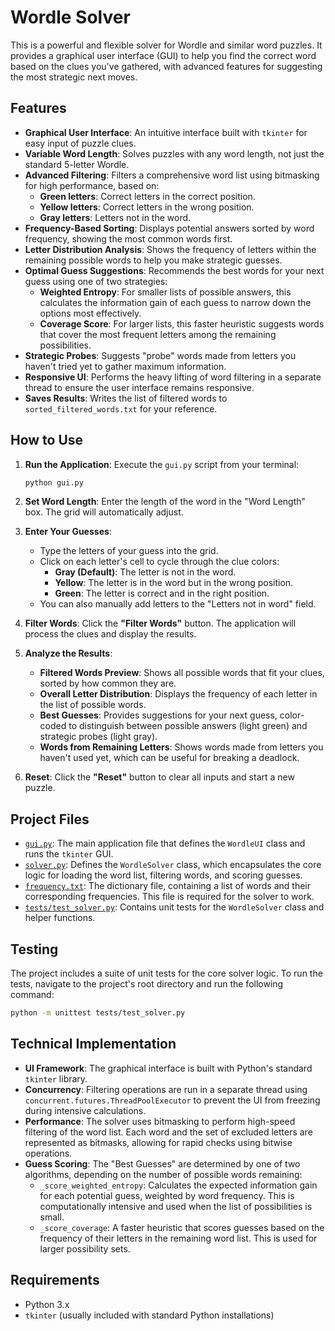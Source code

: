 # Wordle Solver

This is a powerful and flexible solver for Wordle and similar word puzzles. It provides a graphical user interface (GUI) to help you find the correct word based on the clues you've gathered, with advanced features for suggesting the most strategic next moves.

## Features

*   **Graphical User Interface**: An intuitive interface built with `tkinter` for easy input of puzzle clues.
*   **Variable Word Length**: Solves puzzles with any word length, not just the standard 5-letter Wordle.
*   **Advanced Filtering**: Filters a comprehensive word list using bitmasking for high performance, based on:
    *   **Green letters**: Correct letters in the correct position.
    *   **Yellow letters**: Correct letters in the wrong position.
    *   **Gray letters**: Letters not in the word.
*   **Frequency-Based Sorting**: Displays potential answers sorted by word frequency, showing the most common words first.
*   **Letter Distribution Analysis**: Shows the frequency of letters within the remaining possible words to help you make strategic guesses.
*   **Optimal Guess Suggestions**: Recommends the best words for your next guess using one of two strategies:
    *   **Weighted Entropy**: For smaller lists of possible answers, this calculates the information gain of each guess to narrow down the options most effectively.
    *   **Coverage Score**: For larger lists, this faster heuristic suggests words that cover the most frequent letters among the remaining possibilities.
*   **Strategic Probes**: Suggests "probe" words made from letters you haven't tried yet to gather maximum information.
*   **Responsive UI**: Performs the heavy lifting of word filtering in a separate thread to ensure the user interface remains responsive.
*   **Saves Results**: Writes the list of filtered words to `sorted_filtered_words.txt` for your reference.

## How to Use

1.  **Run the Application**:
    Execute the `gui.py` script from your terminal:
    ```bash
    python gui.py
    ```

2.  **Set Word Length**:
    Enter the length of the word in the "Word Length" box. The grid will automatically adjust.

3.  **Enter Your Guesses**:
    *   Type the letters of your guess into the grid.
    *   Click on each letter's cell to cycle through the clue colors:
        *   **Gray (Default)**: The letter is not in the word.
        *   **Yellow**: The letter is in the word but in the wrong position.
        *   **Green**: The letter is correct and in the right position.
    *   You can also manually add letters to the "Letters not in word" field.

4.  **Filter Words**:
    Click the **"Filter Words"** button. The application will process the clues and display the results.

5.  **Analyze the Results**:
    *   **Filtered Words Preview**: Shows all possible words that fit your clues, sorted by how common they are.
    *   **Overall Letter Distribution**: Displays the frequency of each letter in the list of possible words.
    *   **Best Guesses**: Provides suggestions for your next guess, color-coded to distinguish between possible answers (light green) and strategic probes (light gray).
    *   **Words from Remaining Letters**: Shows words made from letters you haven't used yet, which can be useful for breaking a deadlock.

6.  **Reset**:
    Click the **"Reset"** button to clear all inputs and start a new puzzle.

## Project Files

*   [`gui.py`](gui.py): The main application file that defines the `WordleUI` class and runs the `tkinter` GUI.
*   [`solver.py`](solver.py): Defines the `WordleSolver` class, which encapsulates the core logic for loading the word list, filtering words, and scoring guesses.
*   [`frequency.txt`](frequency.txt): The dictionary file, containing a list of words and their corresponding frequencies. This file is required for the solver to work.
*   [`tests/test_solver.py`](tests/test_solver.py): Contains unit tests for the `WordleSolver` class and helper functions.

## Testing

The project includes a suite of unit tests for the core solver logic. To run the tests, navigate to the project's root directory and run the following command:

```bash
python -m unittest tests/test_solver.py
```

## Technical Implementation

*   **UI Framework**: The graphical interface is built with Python's standard `tkinter` library.
*   **Concurrency**: Filtering operations are run in a separate thread using `concurrent.futures.ThreadPoolExecutor` to prevent the UI from freezing during intensive calculations.
*   **Performance**: The solver uses bitmasking to perform high-speed filtering of the word list. Each word and the set of excluded letters are represented as bitmasks, allowing for rapid checks using bitwise operations.
*   **Guess Scoring**: The "Best Guesses" are determined by one of two algorithms, depending on the number of possible words remaining:
    *   `_score_weighted_entropy`: Calculates the expected information gain for each potential guess, weighted by word frequency. This is computationally intensive and used when the list of possibilities is small.
    *   `_score_coverage`: A faster heuristic that scores guesses based on the frequency of their letters in the remaining word list. This is used for larger possibility sets.

## Requirements

*   Python 3.x
*   `tkinter` (usually included with standard Python installations)